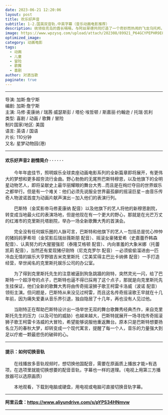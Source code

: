 ```yaml
---
date: 2023-06-21 12:20:06
layout: post
title: 欢乐好声音
subtitle: 1-2.国英双音轨.中英字幕（音乐动画电影推荐）
description: 统领伯克岛的酋长嗝嗝，与阿丝翠德共同打造了一个奇妙而热闹的飞龙乌托邦。而一只雌性光煞飞龙的意外出现，加上一个前所未有的威胁的到来，令嗝嗝和没牙仔不得不离开自己唯一的家园....
image: https://www.wpzysq.com/upload/attach/202308/89921_P64GCYPEPHR9E8P._webp
optimized_image: 
category: 动画电影
tags:
  - 动画
  - 儿童
  - 冒险
  - 歌舞
  - 喜剧
author: 对酒当歌
paginate: true
---
```


---

导演: 加斯·詹宁斯  
编剧: 加斯·詹宁斯  
主演: 马修·麦康纳 / 瑞茜·威瑟斯彭 / 塔伦·埃哲顿 / 斯嘉丽·约翰逊 / 托瑞·凯利  
类型: 喜剧 / 动画 / 歌舞 / 冒险  
制片国家/地区: 美国  
语言: 英语 / 国语  
片长: 110分钟  
又名: 星梦动物园(港)  

---

#### 欢乐好声音2 剧情简介 · · · · · ·

　　今年年底佳节，照明娱乐全球卖座动画电影系列的全新篇章即将展开，有更伟大的梦想和更多超夯流行金曲。野心勃勃的无尾熊巴斯特穆恩，以及他旗下的全明星动物艺人，即将呈献史上最华丽耀眼的舞台大秀…而且是在绚烂夺目的世界娱乐之都举行。但是有一个难关：他们必须先说服全世界最孤僻的摇滚巨星－由音乐传奇人物波诺首度为动画片献声演出－加入他们的表演行列。

　　巴斯特（金奖影帝马修麦康纳 配音）以及他旗下的艺人将他的新穆恩剧院，转变成当地最火红的表演场地，但是他现在有一个更大的野心，那就是在光芒万丈的红滩市的克里斯托塔剧院，举办一场全新歌舞大秀的首演会。

　　完全没有任何娱乐圈的人脉可言，巴斯特和他旗下的艺人－包括总是忧心忡忡的猪妈妈萝希坦（金奖影后瑞丝薇斯朋 配音）、摇滚女豪猪爱希（史嘉蕾乔韩森 配音）、认真努力的大猩猩强尼（泰隆艾格顿 配音）、内向害羞的大象米娜（托蕾凯莉 配音），当然还有爱现猪仔刚特（尼克克罗尔 配音）－必须偷偷溜进由一匹冷血无情的娱乐大亨野狼吉米克里斯托（艾美奖得主巴比卡纳佛 配音）一手打造经营，举世闻名的克里斯托娱乐公司的办公室。

　　为了得到克里斯托先生的注意被逼到狗急跳牆的刚特，突然灵光一闪，给了巴斯特一个超浮夸的点子，巴斯特也逼不得已採用了这个点子，那就是向克里斯托先生挂保证，他们全新的歌舞大秀将由传奇摇滚狮子歌王柯雷卡洛威（波诺 配音）领衔主演。但问题是，巴斯特从来没见过柯雷，而且这名传奇摇滚歌王早就在十几年前，因为痛失爱妻从音乐界引退，独自隐居了十几年，再也没有人见过他。

　　当刚特正在帮助巴斯特设计出一场举世无双的舞台歌舞秀经典杰作，来自克里斯托先生的压力（以及可怕的威胁）也越来越大，巴斯特就展开一场寻找传奇摇滚狮子歌王柯雷卡洛威的大冒险，希望能够说服他重返舞台。原本只是巴斯特想要扬名立万的春秋大梦，却转变成一个现代寓言，提醒了每一个人，音乐的力量强大到足以疗癒一颗最悲伤的破碎的心。

---

#### 提示：如何切换音轨

　　在线播放多音轨视频时，想切换他国配音，需要在原画质上播放才能>有选项，在选项里就能切换想要的配音音轨，字幕也一样的道理。（电视上用第三方播放器可以选原画质）

　　本地观看，下载到电脑或硬盘，用电视或电脑可直接切换音轨字幕。

---

**阿里云盘：<https://www.aliyundrive.com/s/pYPS34HNmvw>**

---
